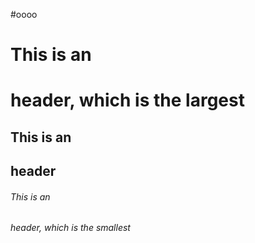 #oooo
# This is an <h1> header, which is the largest
## This is an <h2> header
###### This is an <h6> header, which is the smallest
